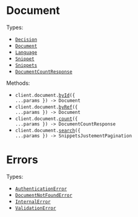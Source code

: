# Document

Types:

- <code><a href="./src/resources/document.ts">Decision</a></code>
- <code><a href="./src/resources/document.ts">Document</a></code>
- <code><a href="./src/resources/document.ts">Language</a></code>
- <code><a href="./src/resources/document.ts">Snippet</a></code>
- <code><a href="./src/resources/document.ts">Snippets</a></code>
- <code><a href="./src/resources/document.ts">DocumentCountResponse</a></code>

Methods:

- <code title="get /api/document">client.document.<a href="./src/resources/document.ts">byId</a>({ ...params }) -> Document</code>
- <code title="get /api/documentByRef">client.document.<a href="./src/resources/document.ts">byRef</a>({ ...params }) -> Document</code>
- <code title="get /api/count">client.document.<a href="./src/resources/document.ts">count</a>({ ...params }) -> DocumentCountResponse</code>
- <code title="get /api/search">client.document.<a href="./src/resources/document.ts">search</a>({ ...params }) -> SnippetsJustementPagination</code>

# Errors

Types:

- <code><a href="./src/resources/errors.ts">AuthenticationError</a></code>
- <code><a href="./src/resources/errors.ts">DocumentNotFoundError</a></code>
- <code><a href="./src/resources/errors.ts">InternalError</a></code>
- <code><a href="./src/resources/errors.ts">ValidationError</a></code>
